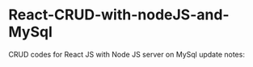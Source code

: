 # React-CRUD-with-nodeJS-and-MySql
CRUD codes for React JS with Node JS server on MySql
update notes:
